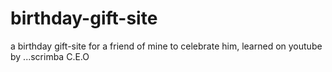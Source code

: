 # birthday-gift-site
a birthday gift-site for a friend of mine to celebrate him, learned on youtube by ...scrimba C.E.O
